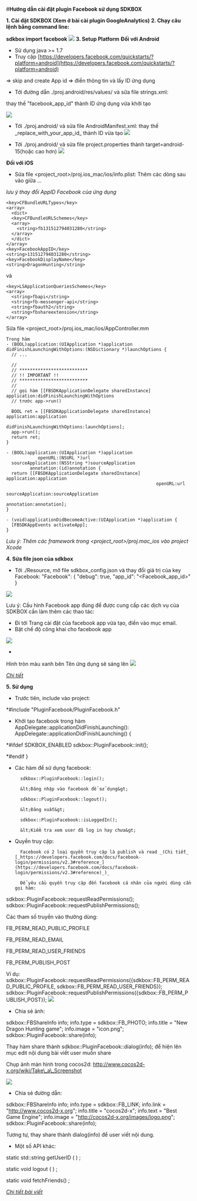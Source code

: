 #**Hướng dẫn cài đặt plugin Facebook sử dụng SDKBOX**

**1. Cài đặt SDKBOX (Xem ở bài cài plugin GoogleAnalytics)**
**2. Chạy câu lệnh bằng command line:**

  **sdkbox import facebook**
  ![](
https://lh3.googleusercontent.com/TFiABDutk4ewHXBUziWkEnh4vL96N_SrHFUuepch8tnseO1K1Pym5sQsr2wfxt0z3MXVGJfze1Q_TaUYwhMirbSRQzGeAQnC=w2400-h1350-rw-no)
**3. Setup Platform**
**Đối với Android**
- Sử dụng java &gt;= 1.7
- Truy cập [https://developers.facebook.com/quickstarts/?platform=android](https://developers.facebook.com/quickstarts/?platform=android)

 =&gt; skip and create App id =&gt; điền thông tin và lấy ID ứng dụng

- Tới đường dẫn ./proj.android/res/values/ và sửa file strings.xml:

 thay thế &quot;facebook\_app\_id&quot; thành ID ứng dụng vừa khởi tạo

 ![](https://lh3.googleusercontent.com/VwLg-RsUhFgCMbNMXD2LinELVIIcQ71gE5JHyjv2PN_SXsk1xxjahSZBTh7GUm7UEYtf-AhmxwDrOD4Cvj3I3youM8ABqxfU=w2400-h1350-rw-no)

- Tới ./proj.android/ và sửa file AndroidManifest.xml: thay thế \_replace\_with\_your\_app\_id\_ thành ID vừa tạo
![](https://lh3.googleusercontent.com/5Dm87a99Lswc-mx30IRdLKYik8UWIWBQe2lG5XhPyP_CYc0l6Li7o_88CR_osMACvci4RnoG2QoHPreXHRn92-QmQ01d10Ft=w2400-h1350-rw-no)



- Tới ./proj.android/ và sửa file project.properties thành target=android-15(hoặc cao hơn) 
![](https://lh3.googleusercontent.com/iBmNoVfAV78b38JO8Khi9GBlhwNkSwo2Ya4rBm-FlzrkprAKm6wWR0WhHq1n_F-lyyPm_8HPLJMd2j06lnWcwgTgOq3LB02a=w2400-h1350-rw-no)

**Đối với iOS**
- Sửa file &lt;project_root&gt;/proj.ios_mac/ios/info.plist: Thêm các dòng sau vào giữa <dict> ... </dict>

*lưu ý thay đổi AppID Facebook của ứng dụng*

    <key>CFBundleURLTypes</key>
    <array>
      <dict>
      <key>CFBundleURLSchemes</key>
      <array>
        <string>fb131512794031280</string>
      </array>
      </dict>
    </array>
    <key>FacebookAppID</key>
    <string>131512794031280</string>
    <key>FacebookDisplayName</key>
    <string>DragonHunting</string>
và

    <key>LSApplicationQueriesSchemes</key>
    <array>
      <string>fbapi</string>
      <string>fb-messenger-api</string>
      <string>fbauth2</string>
      <string>fbshareextension</string>
    </array>

  Sửa file &lt;project_root&gt;/proj.ios_mac/ios/AppController.mm


    Trong hàm
    - (BOOL)application:(UIApplication *)application didFinishLaunchingWithOptions:(NSDictionary *)launchOptions {
      // ...

      //
      // **************************
      // !! IMPORTANT !!
      // **************************
      //
      // gọi hàm [[FBSDKApplicationDelegate sharedInstance] application:didFinishLaunchingWithOptions
      // trước app->run()

      BOOL ret = [[FBSDKApplicationDelegate sharedInstance] application:application
                                          didFinishLaunchingWithOptions:launchOptions];
      app->run();
      return ret;
    }

    - (BOOL)application:(UIApplication *)application
                openURL:(NSURL *)url
      sourceApplication:(NSString *)sourceApplication
             annotation:(id)annotation {
      return [[FBSDKApplicationDelegate sharedInstance] application:application
                                                             openURL:url
                                                   sourceApplication:sourceApplication
                                                          annotation:annotation];
    }

    - (void)applicationDidBecomeActive:(UIApplication *)application {
      [FBSDKAppEvents activateApp];
    }
    
 *Lưu ý: Thêm các framework trong &lt;project_root&gt;/proj.mac_ios vào project Xcode*   

**4. Sửa file json của sdkbox**

- Tới ./Resource, mở file sdkbox\_config.json và thay đổi giá trị của key Facebook:
        &quot;Facebook&quot;: {
            &quot;debug&quot;: true,
           &quot;app\_id&quot;: &quot;&lt;Facebook\_app\_id&gt;&quot;
        }

 ![](https://lh3.googleusercontent.com/NFBMEwWt0UbNkOD9VfpFLx3YIzUmFPHbd6mS_SIr5oYhPxP4iJdH2kcmS4daMz63QN8cXAlxGwbzIFQ7NqDoTBmoETEyvKpw=w2400-h1350-rw-no)

Lưu ý: Cấu hình Facebook app đúng để được cung cấp các dịch vụ của SDKBOX cần làm thêm các thao tác:

- Đi tới Trang cài đặt của facebook app vừa tạo, điền vào mục email.
- Bật chế độ công khai cho facebook app

 ![](https://lh3.googleusercontent.com/MPeAJQipCsV6aROcbod0VhZWD-9lmvnwqgeUGrpyWOWUt7f4DSioOm1kFcs-TZarE1wWrJCSC0pz9u19iG3ZiMmkgCgYyIAU=w2400-h1350-rw-no)

-
 Hình tròn màu xanh bên Tên ứng dụng sẽ sáng lên 
 ![](https://lh3.googleusercontent.com/Hizf2h7BREEgBNw0HSpVX6NPc_M4k78BpowYkldz3U9hNPGbMlq7Q5uMdFzZSMcuR-P6LrGyrGFL8PRe2CPDiRhDE5VSrJTX=w2400-h1350-rw-no)

_[Chi tiết](http://blog.cocos2d-x.org/2016/02/setting-up-facebook-app-for-sdkbox-services/)_









**5. Sử dụng**

- Trước tiên, include vào project:

*#include &quot;PluginFacebook/PluginFacebook.h&quot;

- Khởi tạo facebook trong hàm AppDelegate::applicationDidFinishLaunching():
AppDelegate::applicationDidFinishLaunching()
{

*#ifdef SDKBOX\_ENABLED
                     sdkbox::PluginFacebook::init();

*#endif
        }

- Các hàm để sử dụng facebook:

        sdkbox::PluginFacebook::login();

        &lt;Đăng nhập vào facebook để sử dụng&gt;

        sdkbox::PluginFacebook::logout();

        &lt;Đăng xuất&gt;

        sdkbox::PluginFacebook::isLoggedIn();

        &lt;Kiểm tra xem user đã log in hay chưa&gt;

- Quyền truy cập:

        Facebook có 2 loại quyền truy cập là publish và read _(Chi tiết_ [_https://developers.facebook.com/docs/facebook-login/permissions/v2.3#reference_](https://developers.facebook.com/docs/facebook-login/permissions/v2.3#reference)_)_

        Để yêu cầu quyền truy cập đến facebook cá nhân của người dùng cần gọi hàm:

sdkbox::PluginFacebook::requestReadPermissions();
sdkbox::PluginFacebook::requestPublishPermissions();

Các tham số truyền vào thường dùng:

FB\_PERM\_READ\_PUBLIC\_PROFILE

FB\_PERM\_READ\_EMAIL

FB\_PERM\_READ\_USER\_FRIENDS

FB\_PERM\_PUBLISH\_POST

Ví dụ: sdkbox::PluginFacebook::requestReadPermissions({sdkbox::FB\_PERM\_READ\_PUBLIC\_PROFILE, sdkbox::FB\_PERM\_READ\_USER\_FRIENDS});
sdkbox::PluginFacebook::requestPublishPermissions({sdkbox::FB\_PERM\_PUBLISH\_POST}); 
![](https://lh3.googleusercontent.com/pPtS-OTNEWNUm_QUo8sT9KUJo-tAYv_x48tBU-bB_xCwBHqWsPlrKtqbEzt-7iMdtB52-swFoWTQMUSOLlDKtr2fOwKCsM70=w2400-h1350-rw-no)







- Chia sẻ ảnh:

sdkbox::FBShareInfo info;
info.type  = sdkbox::FB\_PHOTO;
info.title = &quot;New Dragon Hunting game&quot;;
info.image = &quot;icon.png&quot;;
sdkbox::PluginFacebook::share(info);

 Thay hàm share  thành sdkbox::PluginFacebook::dialog(info); để hiện lên mục edit nội dung bài viết user muốn share

Chụp ảnh màn hình trong cocos2d: http://www.cocos2d-x.org/wiki/Take\_a\_Screenshot

 ![](https://lh3.googleusercontent.com/_aQVgKXXKVc0fqFsEWmlWzsU7MFgESOW0NL_oAPHW8EDkA1O6V1e20-Uuig399jW6XKjfPy5lAK_BTybgLsLQEX4FcMWvRcJ=w2400-h1350-rw-no)

- Chia sẻ đường dẫn:

sdkbox::FBShareInfo info;
info.type  = sdkbox::FB\_LINK;
info.link  = &quot;http://www.cocos2d-x.org&quot;;
info.title = &quot;cocos2d-x&quot;;
info.text  = &quot;Best Game Engine&quot;;
info.image = &quot;http://cocos2d-x.org/images/logo.png&quot;;
sdkbox::PluginFacebook::share(info);

Tương tự, thay share thành dialog(info) để user viết nội dung.

- Một số API khác:

static std::string getUserID ( ) ;

static void logout ( ) ;

static void fetchFriends() ;



_[Chi tiết bài viết](http://docs.sdkbox.com/en/plugins/facebook/v3-cpp/)_
